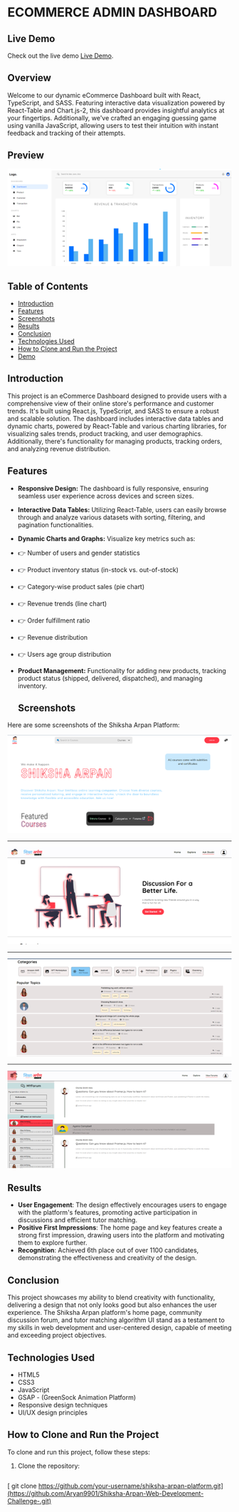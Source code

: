 # ECOMMERCE ADMIN DASHBOARD

## Live Demo

Check out the live demo [Live Demo](https://react-admin-dashboard-ts-p3an.vercel.app/admin/dashboard/).


## Overview
 Welcome to our dynamic eCommerce Dashboard built with React, TypeScript, and SASS. Featuring interactive data visualization powered by React-Table and Chart.js-2, this dashboard provides insightful analytics at your fingertips. Additionally, we've crafted an engaging guessing game using vanilla JavaScript, allowing users to test their intuition with instant feedback and tracking of their attempts.

## Preview
![React Ecommerce Admin Dashboard Preview](https://github.com/Aryan9901/react_admin_dashboard_ts/blob/master/admindashboard.png)

## Table of Contents
- [Introduction](#Introduction)
- [Features](#Features)
- [Screenshots](#screenshots)
- [Results](#results)
- [Conclusion](#conclusion)
- [Technologies Used](#technologies-used)
- [How to Clone and Run the Project](#how-to-clone-and-run-the-project)
- [Demo](#demo)

## Introduction
This project is an eCommerce Dashboard designed to provide users with a comprehensive view of their online store's performance and customer trends. It's built using React.js, TypeScript, and SASS to ensure a robust and scalable solution. The dashboard includes interactive data tables and dynamic charts, powered by React-Table and various charting libraries, for visualizing sales trends, product tracking, and user demographics. Additionally, there's functionality for managing products, tracking orders, and analyzing revenue distribution.

## Features
- **Responsive Design:** The dashboard is fully responsive, ensuring seamless user experience across devices and screen sizes.
- **Interactive Data Tables:** Utilizing React-Table, users can easily browse through and analyze various datasets with sorting, filtering, and pagination functionalities.
- **Dynamic Charts and Graphs:** Visualize key metrics such as:</br>
 -   👉 Number of users and gender statistics
 -   👉 Product inventory status (in-stock vs. out-of-stock)
 -   👉 Category-wise product sales (pie chart)
 -   👉 Revenue trends (line chart)
 -   👉 Order fulfillment ratio
 -   👉 Revenue distribution
 -   👉 Users age group distribution
- **Product Management:** Functionality for adding new products, tracking product status (shipped, delivered, dispatched), and managing inventory.

  ## Screenshots

Here are some screenshots of the Shiksha Arpan Platform:

![Screenshot 1](https://github.com/Aryan9901/Shiksha-Arpan-Web-Development-Challenge-/blob/main/Screenshot%202024-05-15%20111636.png)

---

![Screenshot 2](https://github.com/Aryan9901/Shiksha-Arpan-Web-Development-Challenge-/blob/main/Screenshot%202024-05-15%20111706.png)

---

![Screenshot 3](https://github.com/Aryan9901/Shiksha-Arpan-Web-Development-Challenge-/blob/main/Screenshot%202024-05-15%20111722.png)

---

![Screenshot 4](https://github.com/Aryan9901/Shiksha-Arpan-Web-Development-Challenge-/blob/main/Screenshot%202024-05-15%20111733.png)



## Results
- **User Engagement**: The design effectively encourages users to engage with the platform's features, promoting active participation in discussions and efficient tutor matching.
- **Positive First Impressions**: The home page and key features create a strong first impression, drawing users into the platform and motivating them to explore further.
- **Recognition**: Achieved 6th place out of over 1100 candidates, demonstrating the effectiveness and creativity of the design.

## Conclusion
This project showcases my ability to blend creativity with functionality, delivering a design that not only looks good but also enhances the user experience. The Shiksha Arpan platform's home page, community discussion forum, and tutor matching algorithm UI stand as a testament to my skills in web development and user-centered design, capable of meeting and exceeding project objectives.

## Technologies Used
- HTML5
- CSS3
- JavaScript
- GSAP - (GreenSock Animation Platform)
- Responsive design techniques
- UI/UX design principles

## How to Clone and Run the Project
To clone and run this project, follow these steps:

1. Clone the repository:
   ```bash
  [ git clone https://github.com/your-username/shiksha-arpan-platform.git](https://github.com/Aryan9901/Shiksha-Arpan-Web-Development-Challenge-.git)

